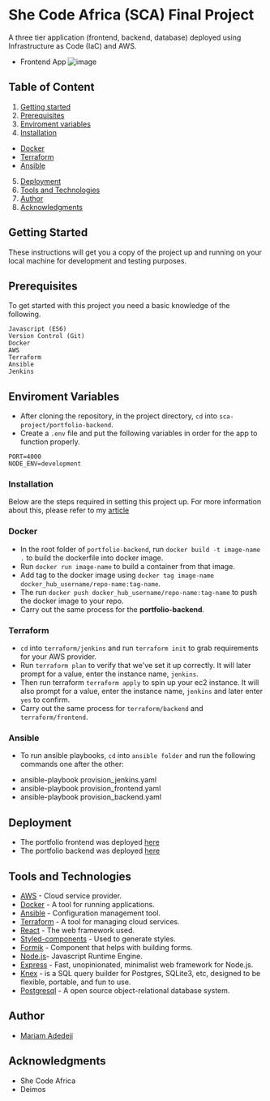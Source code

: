 # She Code Africa (SCA) Final Project

A three tier application (frontend, backend, database) deployed using Infrastructure as Code (IaC) and AWS.

* Frontend App
![image](https://user-images.githubusercontent.com/33374159/115548743-b976c300-a29f-11eb-9479-1f477e131f9a.png)

## Table of Content
1. [Getting started](#getting-started "Getting Started")
2. [Prerequisites](#prerequisites "Prerequisites")
3. [Enviroment variables](#enviroment-variables "Enviroment Variables")
4. [Installation](#installation "Installation")
* [Docker](#docker "Docker")
* [Terraform](#terraform "Terraform")
* [Ansible](#ansible "Ansible")
5. [Deployment](#deployment "Deployment")
6. [Tools and Technologies](#tools-and-technologies "Tools and Technologies")
7. [Author](#author "Author")
8. [Acknowledgments](#acknowledgments "Acknowledgments")

## Getting Started

These instructions will get you a copy of the project up and running on your local machine for development and testing purposes.

## Prerequisites

To get started with this project you need a basic knowledge of the following.
```
Javascript (ES6)
Version Control (Git)
Docker
AWS
Terraform
Ansible
Jenkins
```

## Enviroment Variables
* After cloning the repository, in the project directory, `cd` into `sca-project/portfolio-backend`.
* Create a `.env` file and put the following variables in order for the app to function properly.

```
PORT=4000
NODE_ENV=development
```

### Installation
Below are the steps required in setting this project up. For more information about this, please refer to my [article]()
### Docker

* In the root folder of `portfolio-backend`, run `docker build -t image-name .` to build the dockerfile into docker image.
* Run `docker run image-name` to build a container from that image.
* Add tag to the docker image using `docker tag image-name docker_hub_username/repo-name:tag-name`.
* The run `docker push docker_hub_username/repo-name:tag-name` to push the docker image to your repo.
* Carry out the same process for the **portfolio-backend**.

### Terraform

* `cd` into `terraform/jenkins` and run `terraform init` to grab requirements for your AWS provider.
* Run `terraform plan` to verify that we've set it up correctly. It will later prompt for a value, enter the instance name, `jenkins`.
* Then run terraform `terraform apply` to spin up your ec2 instance. It will also prompt for a value, enter the instance name, `jenkins` and later enter `yes` to confirm.
* Carry out the same process for `terraform/backend` and `terraform/frontend`.
### Ansible

* To run ansible playbooks, `cd` into `ansible folder` and run the following commands one after the other:
- ansible-playbook provision_jenkins.yaml
- ansible-playbook provision_frontend.yaml
- ansible-playbook provision_backend.yaml

## Deployment

* The portfolio frontend was deployed [here](http://54.80.211.174:3000/)
* The portfolio backend was deployed [here](http://54.90.7.241:4000/)

## Tools and Technologies

* [AWS](https://aws.amazon.com/) - Cloud service provider.
* [Docker](https://www.docker.com/) - A tool for running applications.
* [Ansible](https://www.ansible.com/) - Configuration management tool.
* [Terraform](https://www.terraform.io/) - A tool for managing cloud services.
* [React](https://reactjs.org/) - The web framework used.
* [Styled-components](https://www.styled-components.com/) - Used to generate styles.
* [Formik](https://jaredpalmer.com/formik) - Component that helps with building forms.
* [Node.js](https://nodejs.org/en/)- Javascript Runtime Engine.
* [Express](https://expressjs.com/) - Fast, unopinionated, minimalist web framework for Node.js.
* [Knex](http://knexjs.org/) - is a SQL query builder for Postgres, SQLite3, etc, designed to be flexible, portable, and fun to use.
* [Postgresql](https://www.postgresql.org/) - A open source object-relational database system.

## Author

* [Mariam Adedeji](https://github.com/mariehposa)

## Acknowledgments

* She Code Africa
* Deimos